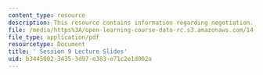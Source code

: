 ```yaml
---
content_type: resource
description: This resource contains information regarding negotiation.
file: /media/https%3A/open-learning-course-data-rc.s3.amazonaws.com/14-12-economic-applications-of-game-theory-fall-2012/b344500234353d97e383e71c2e1d002a_MIT14_12F12_slides9.pdf
file_type: application/pdf
resourcetype: Document
title: ' Session 9 Lecture Slides'
uid: b3445002-3435-3d97-e383-e71c2e1d002a
---
```

